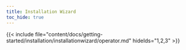 ```yaml
--- 
title: Installation Wizard
toc_hide: true 
---
```

  {{< include file="content/docs/getting-started/installation/installationwizard/operator.md" hideIds="1,2,3" >}}